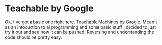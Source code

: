 # Teachable by Google

Ok. I've got a basic one right here. Teachable Machines by Google. Mean't as an intoduction to ai programming and some basic stuff I decided to just try it out and see how it can be pushed. Reversing and understanding the code should be pretty easy.
